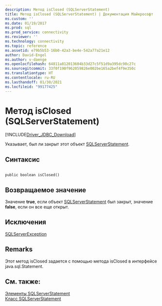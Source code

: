 ```yaml
---
description: Метод isClosed (SQLServerStatement)
title: Метод isClosed (SQLServerStatement) | Документация Майкрософт
ms.custom: ''
ms.date: 01/19/2017
ms.prod: sql
ms.prod_service: connectivity
ms.reviewer: ''
ms.technology: connectivity
ms.topic: reference
ms.assetid: e79b5b53-16b0-42a3-be4e-542a77a21e12
author: David-Engel
ms.author: v-daenge
ms.openlocfilehash: 64811a812013604b33d27c5f51d9a395dc98c27c
ms.sourcegitcommit: 33f0f190f962059826e002be165a2bef4f9e350c
ms.translationtype: HT
ms.contentlocale: ru-RU
ms.lasthandoff: 01/30/2021
ms.locfileid: "99177425"
---
```

# <a name="isclosed-method-sqlserverstatement"></a>Метод isClosed (SQLServerStatement)
[!INCLUDE[Driver_JDBC_Download](../../../includes/driver_jdbc_download.md)]

  Указывает, был ли закрыт этот объект [SQLServerStatement](../../../connect/jdbc/reference/sqlserverstatement-class.md).  
  
## <a name="syntax"></a>Синтаксис  
  
```  
  
public boolean isClosed()  
```  
  
## <a name="return-value"></a>Возвращаемое значение  
 Значение **true**, если объект [SQLServerStatement](../../../connect/jdbc/reference/sqlserverstatement-class.md) был закрыт, значение **false**, если он все еще открыт.  
  
## <a name="exceptions"></a>Исключения  
 [SQLServerException](../../../connect/jdbc/reference/sqlserverexception-class.md)  
  
## <a name="remarks"></a>Remarks  
 Этот метод isClosed задается с помощью метода isClosed в интерфейсе java.sql.Statement.  
  
## <a name="see-also"></a>См. также:  
 [Элементы SQLServerStatement](../../../connect/jdbc/reference/sqlserverstatement-members.md)   
 [Класс SQLServerStatement](../../../connect/jdbc/reference/sqlserverstatement-class.md)  
  
  
